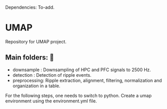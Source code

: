 Dependencies: To-add. 


# UMAP
Repository for UMAP project. 

## Main folders: :file_folder: 

* downsample : Downsampling of HPC and PFC signals to 2500 Hz. 
* detection : Detection of ripple events. 
* preprocessing: Ripple extraction, alignment, filtering, normalization and organization in a table. 

For the following steps, one needs to switch to python. Create a umap environment using the environment.yml file.
